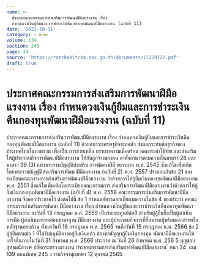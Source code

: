 ```yaml
---
name: >-
  ประกาศคณะกรรมการส่งเสริมการพัฒนาฝีมือแรงงาน เรื่อง
  กำหนดวงเงินกู้ยืมและการชำระเงินคืนกองทุนพัฒนาฝีมือแรงงาน (ฉบับที่ 11)
date: '2022-10-11'
category: ง พิเศษ
volume: 139
section: 245
page: 34
source: 'https://ratchakitcha.soc.go.th/documents/17229727.pdf'
draft: true
---
```


# ประกาศคณะกรรมการส่งเสริมการพัฒนาฝีมือแรงงาน เรื่อง กำหนดวงเงินกู้ยืมและการชำระเงินคืนกองทุนพัฒนาฝีมือแรงงาน (ฉบับที่ 11)

ประกาศคณะกรรมการส่งเสริมการพัฒนาฝีมือแรงงาน เรื่อง กำหนดวงเงินกู้ยืมและการชำระเงินคืนกองทุนพัฒนาฝีมือแรงงาน (ฉบับที่ 11) ด้วยสภาวะเศรษฐกิจชะลอตัว ส่งผลกระทบต่อธุรกิจของประเทศไทยในภาพรวม เพื่อเป็น การช่วยเหลือ บรรเทาความเดือดร้อน ลดภาระค่าใช้จ่าย และส่งเสริมให้ผู้ประกอบกิจการพัฒนาฝีมือแรงงาน ให้กับลูกจ้างของตน อาศัยอานาจตามความในมาตรา 28 และมาตรา 39 (3) แห่งพระราชบัญญัติส่งเสริม การพัฒนาฝีมื อแรงงาน พ.ศ. 2545 ซึ่งแก้ไขเพิ่มเติมโดยพระราชบัญญัติส่งเสริมการพัฒนาฝีมือแรงงาน (ฉบับที่ 2) พ.ศ. 2557 ประกอบกับข้อ 21 ของระเบียบคณะกรรมการส่งเสริมการพัฒนาฝีมือแรงงาน ว่าด้วยการให้กู้ยืมเงินกองทุนพัฒนาฝีมือแรงงาน พ.ศ. 2551 ซึ่งแก้ไขเพิ่มเติมโดยระเบียบคณะกรรมการ ส่งเสริมการพัฒนาฝีมือแรงงานว่าด้วยการให้กู้ยืมเงินกองทุนพัฒนาฝีมือแรงงาน (ฉบับที่ 4) พ.ศ. 2558 คณะกรรมการส่งเสริมการพัฒนาฝีมือแรงงาน จึงออกประกาศไว้ ดังต่อไปนี้ ข้อ 1 กำหนดอัตราดอกเบี้ยตามความในข้อ 4 ของประกา ศคณะกรรมการส่งเสริมการพัฒนา ฝีมือแรงงาน เรื่อง กำหนดวงเงินกู้ยืมและการชำระเงินคืนกองทุนพัฒนาฝีมือแรงงาน ลงวันที่ 13 กรกฎาคม พ.ศ. 2559 เป็นร้อยละศูนย์ต่อปี สำหรับผู้กู้ยืมซึ่งเป็นผู้ดำเนินการฝึก ผู้ดำเนินการทดสอบมาตรฐาน ฝีมือแรงงาน และผู้ประกอบกิจการที่ยื่นคาขอกู้พร้อมเอกสารหรือหลักฐานครบถ้วน ตั้งแต่วันที่ 16 กรกฎาคม พ.ศ. 2565 จนถึงวันที่ 15 กรกฎาคม พ.ศ. 2566 ข้อ 2 ผู้กู้ยืมตามข้อ 1 ที่ได้รับอนุมัติคาขอกู้ยืมเงินแล้ว ต้องทาสัญญากู้ยืมเงินกองทุน พัฒนาฝีมือแรงงานให้เสร็จสิ้นภายในวันที่ 31 สิงหาคม พ.ศ. 2566 ประกาศ ณ วันที่ 26 สิงหาคม พ.ศ. 256 5 บุญชอบ สุทธมนัสวงษ์ ปลัดกระทรวงแรงงาน ประธานกรรมการส่งเสริมการพัฒนาฝีมือแรงงาน ้ หนา 34 ่ เลม 139 ตอนพิเศษ 245 ง ราชกิจจานุเบกษา 12 ตุลาคม 2565
